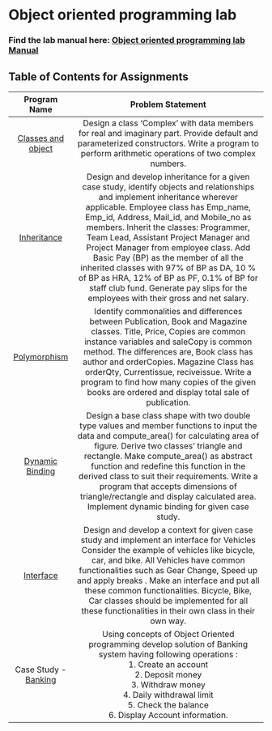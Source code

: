 # Object oriented programming lab

### Find the lab manual here: [Object oriented programming lab Manual](OOPL.pdf)

## Table of Contents for Assignments

|           Program Name            |                                                                                                                                                                                                                                                                           Problem Statement                                                                                                                                                                                                                                                                            |
| :-------------------------------: | :--------------------------------------------------------------------------------------------------------------------------------------------------------------------------------------------------------------------------------------------------------------------------------------------------------------------------------------------------------------------------------------------------------------------------------------------------------------------------------------------------------------------------------------------------------------------: |
| [Classes and object](Assignment1) |                                                                                                                                                                                    Design a class ‘Complex’ with data members for real and imaginary part. Provide default and parameterized constructors. Write a program to perform arithmetic operations of two complex numbers.                                                                                                                                                                                    |
|    [Inheritance](Assignment2)     | Design and develop inheritance for a given case study, identify objects and relationships and implement inheritance wherever applicable. Employee class has Emp_name, Emp_id, Address, Mail_id, and Mobile_no as members. Inherit the classes: Programmer, Team Lead, Assistant Project Manager and Project Manager from employee class. Add Basic Pay (BP) as the member of all the inherited classes with 97% of BP as DA, 10 % of BP as HRA, 12% of BP as PF, 0.1% of BP for staff club fund. Generate pay slips for the employees with their gross and net salary. |
|    [Polymorphism](Assignment3)    |                                                                               Identify commonalities and differences between Publication, Book and Magazine classes. Title, Price, Copies are common instance variables and saleCopy is common method. The differences are, Book class has author and orderCopies. Magazine Class has orderQty, Currentissue, reciveissue. Write a program to find how many copies of the given books are ordered and display total sale of publication.                                                                               |
|  [Dynamic Binding](Assignment4)   |                                                      Design a base class shape with two double type values and member functions to input the data and compute_area() for calculating area of figure. Derive two classes’ triangle and rectangle. Make compute_area() as abstract function and redefine this function in the derived class to suit their requirements. Write a program that accepts dimensions of triangle/rectangle and display calculated area. Implement dynamic binding for given case study.                                                       |
|     [Interface](Assignment5)      |                                                                   Design and develop a context for given case study and implement an interface for Vehicles Consider the example of vehicles like bicycle, car, and bike. All Vehicles have common functionalities such as Gear Change, Speed up and apply breaks . Make an interface and put all these common functionalities. Bicycle, Bike, Car classes should be implemented for all these functionalities in their own class in their own way.                                                                    |
|  Case Study - [Banking](Banking)  |                                                                                                                                          Using concepts of Object Oriented programming develop solution of Banking system having following operations : <br> 1. Create an account <br> 2. Deposit money <br> 3. Withdraw money <br> 4. Daily withdrawal limit <br> 5. Check the balance <br> 6. Display Account information.                                                                                                                                           |
